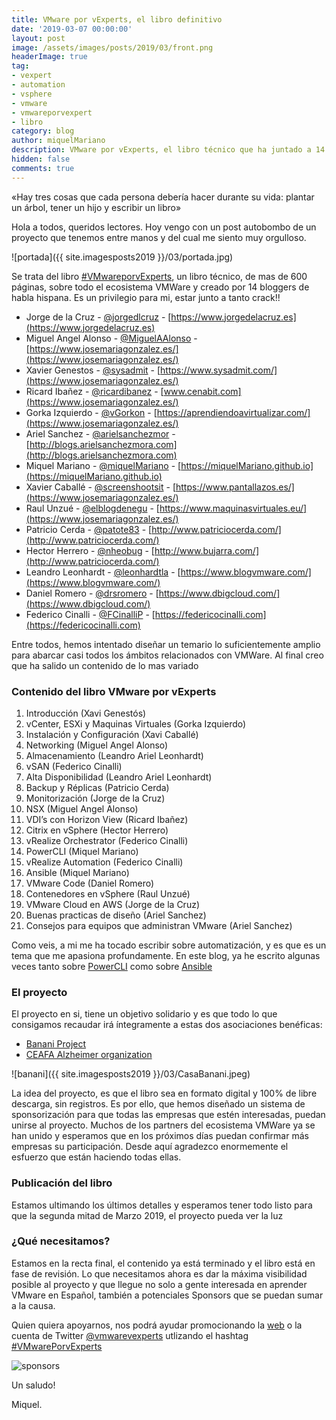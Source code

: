 ```yaml
---
title: VMware por vExperts, el libro definitivo
date: '2019-03-07 00:00:00'
layout: post
image: /assets/images/posts/2019/03/front.png
headerImage: true
tag:
- vexpert
- automation
- vsphere
- vmware
- vmwareporvexpert
- libro
category: blog
author: miquelMariano
description: VMware por vExperts, el libro técnico que ha juntado a 14 blogers de habla hispana para un proyecto benéfico...
hidden: false
comments: true
---
```


«Hay tres cosas que cada persona debería hacer durante su vida: plantar un árbol, tener un hijo y escribir un libro»

Hola a todos, queridos lectores. Hoy vengo con un post autobombo de un proyecto que tenemos entre manos y del cual me siento muy orgulloso.

![portada]({{ site.imagesposts2019 }}/03/portada.jpg)

Se trata del libro [#VMwareporvExperts](https://www.vmwareporvexperts.org), un libro técnico, de mas de 600 páginas, sobre todo el ecosistema VMWare y creado por 14 bloggers de habla hispana. Es un privilegio para mi, estar junto a tanto crack!!

- Jorge de la Cruz - [@jorgedlcruz](https://twitter.com/jorgedlcruz) - [https://www.jorgedelacruz.es](https://www.jorgedelacruz.es)
- Miguel Angel Alonso - [@MiguelAAlonso](https://twitter.com/MiguelAAlonso) - [https://www.josemariagonzalez.es/](https://www.josemariagonzalez.es/)
- Xavier Genestos - [@sysadmit](https://twitter.com/sysadmit) - [https://www.sysadmit.com/](https://www.josemariagonzalez.es/)
- Ricard Ibañez - [@ricardibanez](https://twitter.com/ricardibanez) - [www.cenabit.com](https://www.josemariagonzalez.es/)
- Gorka Izquierdo - [@vGorkon](https://twitter.com/vGorkon) - [https://aprendiendoavirtualizar.com/](https://www.josemariagonzalez.es/)
- Ariel Sanchez - [@arielsanchezmor](https://twitter.com/arielsanchezmor) - [http://blogs.arielsanchezmora.com](http://blogs.arielsanchezmora.com)
- Miquel Mariano - [@miquelMariano](https://twitter.com/miquelMariano) - [https://miquelMariano.github.io](https://miquelMariano.github.io)
- Xavier Caballé - [@screenshootsit](https://twitter.com/screenshootsit) - [https://www.pantallazos.es/](https://www.josemariagonzalez.es/)
- Raul Unzué - [@elblogdenegu](https://twitter.com/elblogdenegu) - [https://www.maquinasvirtuales.eu/](https://www.josemariagonzalez.es/)
- Patricio Cerda - [@patote83](https://twitter.com/patote83) - [http://www.patriciocerda.com/](http://www.patriciocerda.com/)
- Hector Herrero - [@nheobug](https://twitter.com/nheobug) - [http://www.bujarra.com/](http://www.patriciocerda.com/)
- Leandro Leonhardt - [@leonhardtla](https://twitter.com/leonhardtla) - [https://www.blogvmware.com/](https://www.blogvmware.com/)
- Daniel Romero - [@drsromero](https://twitter.com/drsromero) - [https://www.dbigcloud.com/](https://www.dbigcloud.com/)
- Federico Cinalli - [@FCinalliP](https://twitter.com/FCinalliP) - [https://federicocinalli.com](https://federicocinalli.com)

Entre todos, hemos intentado diseñar un temario lo suficientemente amplio para abarcar casi todos los ámbitos relacionados con VMWare. Al final creo que ha salido un contenido de lo mas variado

### Contenido del libro VMware por vExperts

1. Introducción (Xavi Genestós)
2. vCenter, ESXi y Maquinas Virtuales (Gorka Izquierdo)
3. Instalación y Configuración (Xavi Caballé)
4. Networking (Miguel Angel Alonso)
5. Almacenamiento (Leandro Ariel Leonhardt)
6. vSAN (Federico Cinalli)
7. Alta Disponibilidad (Leandro Ariel Leonhardt)
8. Backup y Réplicas (Patricio Cerda)
9. Monitorización (Jorge de la Cruz)
10. NSX (Miguel Angel Alonso)
11. VDI’s con Horizon View (Ricard Ibañez)
12. Citrix en vSphere (Hector Herrero)
13. vRealize Orchestrator (Federico Cinalli)
14. PowerCLI (Miquel Mariano)
15. vRealize Automation (Federico Cinalli)
16. Ansible (Miquel Mariano)
17. VMware Code (Daniel Romero)
18. Contenedores en vSphere (Raul Unzué)
19. VMware Cloud en AWS (Jorge de la Cruz)
20. Buenas practicas de diseño (Ariel Sanchez)
21. Consejos para equipos que administran VMware (Ariel Sanchez)

Como veis, a mi me ha tocado escribir sobre automatización, y es que es un tema que me apasiona profundamente. En este blog, ya he escrito algunas veces tanto sobre [PowerCLI](https://miquelmariano.github.io/tags/#powercli) como sobre [Ansible](https://miquelmariano.github.io/tags/#ansible)

### El proyecto

El proyecto en si, tiene un objetivo solidario y es que todo lo que consigamos recaudar irá íntegramente a estas dos asociaciones benéficas:

- [Banani Project](http://www.amafestival.org/es/proyecto-banani)
- [CEAFA Alzheimer organization](https://www.ceafa.es)

![banani]({{ site.imagesposts2019 }}/03/CasaBanani.jpeg)

La idea del proyecto, es que el libro sea en formato digital y 100% de libre descarga, sin registros. Es por ello, que hemos diseñado un sistema de sponsorización para que todas las empresas que estén interesadas, puedan unirse al proyecto. Muchos de los partners del ecosistema VMWare ya se han unido y esperamos que en los próximos días puedan confirmar más empresas su participación. Desde aquí agradezco enormemente el esfuerzo que están haciendo todas ellas.

### Publicación del libro

Estamos ultimando los últimos detalles y esperamos tener todo listo para que la segunda mitad de Marzo 2019, el proyecto pueda ver la luz

### ¿Qué necesitamos?

Estamos en la recta final, el contenido ya está terminado y el libro está en fase de revisión. Lo que necesitamos ahora es dar la máxima visibilidad posible al proyecto y que llegue no solo a gente interesada en aprender VMware en Español, también a potenciales Sponsors que se puedan sumar a la causa.

Quien quiera apoyarnos, nos podrá ayudar promocionando la [web](https://www.vmwareporvexperts.org) o la cuenta de Twitter [@vmwarevexperts](https://twitter.com/vmwarevexperts) utlizando el hashtag [#VMwarePorvExperts](https://twitter.com/hashtag/vmwareporvexperts?src=hash)

![sponsors](https://www.cenabit.com/wp-content/uploads/2019/03/sponsors.jpg)


Un saludo!

Miquel.


